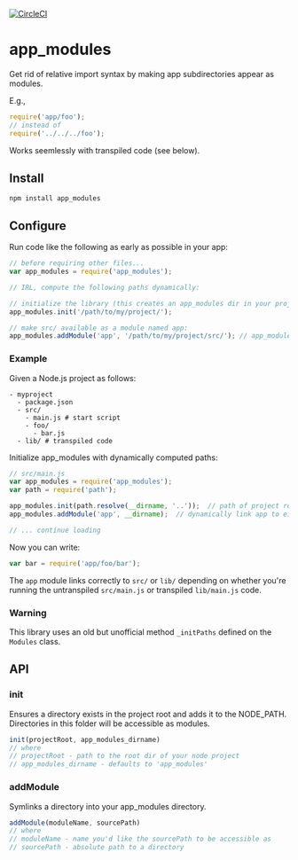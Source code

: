 [![CircleCI](https://circleci.com/gh/aneilbaboo/app_modules.svg?style=shield&circle-token=5aa6e3e9eae97facd7cd6426c0a582fd3674e3bc)](https://circleci.com/gh/aneilbaboo/app_modules)

# app_modules

Get rid of relative import syntax by making app subdirectories appear as modules.

E.g.,
```javascript
require('app/foo');
// instead of
require('../../../foo');
```

Works seemlessly with transpiled code (see below).

## Install
```shell
npm install app_modules
```

## Configure

Run code like the following as early as possible in your app:

```javascript
// before requiring other files...
var app_modules = require('app_modules');

// IRL, compute the following paths dynamically:

// initialize the library (this creates an app_modules dir in your project root):
app_modules.init('/path/to/my/project/');   

// make src/ available as a module named app:
app_modules.addModule('app', '/path/to/my/project/src/'); // app_modules/app now points to src/
```

### Example

Given a Node.js project as follows:

```shell
- myproject
  - package.json
  - src/
    - main.js # start script
    - foo/
      - bar.js
  - lib/ # transpiled code
```

Initialize app_modules with dynamically computed paths:

```javascript
// src/main.js
var app_modules = require('app_modules');
var path = require('path');

app_modules.init(path.resolve(__dirname, '..'));  // path of project root
app_modules.addModule('app', __dirname);  // dynamically link app to either src/ or lib/

// ... continue loading
```

Now you can write:
```javascript
var bar = require('app/foo/bar');
```

The `app` module links correctly to `src/` or `lib/` depending on whether you're running the untranspiled `src/main.js` or transpiled `lib/main.js` code.

### Warning

This library uses an old but unofficial method `_initPaths` defined on the `Modules` class.  

## API

### init

Ensures a directory exists in the project root and adds it to the NODE_PATH.  Directories in this folder will be accessible as modules.

```javascript
init(projectRoot, app_modules_dirname)
// where
// projectRoot - path to the root dir of your node project
// app_modules_dirname - defaults to 'app_modules'
```

### addModule
Symlinks a directory into your app_modules directory.

```javascript
addModule(moduleName, sourcePath)
// where
// moduleName - name you'd like the sourcePath to be accessible as
// sourcePath - absolute path to a directory
```
